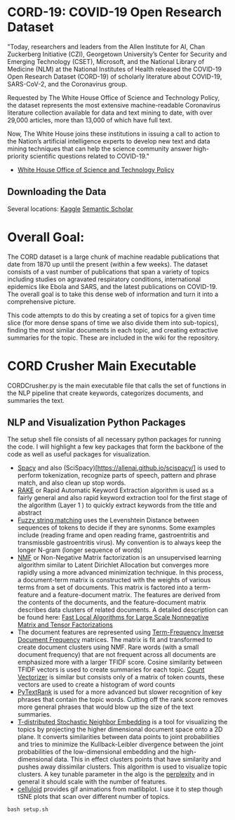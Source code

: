 
# CORD-19: COVID-19 Open Research Dataset

"Today, researchers and leaders from the Allen Institute for AI, Chan Zuckerberg Initiative (CZI), Georgetown University’s Center for Security and Emerging Technology (CSET), Microsoft, and the National Library of Medicine (NLM) at the National Institutes of Health released the COVID-19 Open Research Dataset (CORD-19) of scholarly literature about COVID-19, SARS-CoV-2, and the Coronavirus group.

Requested by The White House Office of Science and Technology Policy, the dataset represents the most extensive machine-readable Coronavirus literature collection available for data and text mining to date, with over 29,000 articles, more than 13,000 of which have full text.

Now, The White House joins these institutions in issuing a call to action to the Nation’s artificial intelligence experts to develop new text and data mining techniques that can help the science community answer high-priority scientific questions related to COVID-19."
- [White House Office of Science and Technology Policy](https://www.whitehouse.gov/briefings-statements/call-action-tech-community-new-machine-readable-covid-19-dataset/)

## Downloading the Data

Several locations:
[Kaggle](https://www.kaggle.com/allen-institute-for-ai/CORD-19-research-challenge)
[Semantic Scholar](https://www.semanticscholar.org/cord19/download)

# Overall Goal: 

The CORD dataset is a large chunk of machine readable publications that date from 1870 up until the present (within a few weeks). The dataset consists of a vast number of publications that span a variety of topics including studies on agravated respiratory conditions, international epidemics like Ebola and SARS, and the latest publications on COVID-19. The overall goal is to take this dense web of information and turn it into a comprehensive picture. 

This code attempts to do this by creating a set of topics for a given time slice (for more dense spans of time we also divide them into sub-topics), finding the most similar documents in each topic, and creating extractive summaries for the topic. These are included in the wiki for the repository.



# CORD Crusher Main Executable

CORDCrusher.py is the main executable file that calls the set of functions in the NLP pipeline that create keywords, categorizes documents, and summaries the text. 



## NLP and Visualization Python Packages
The setup shell file consists of all necessary python packages for running the code.  I will highlight a few key packages that form the backbone of the code as well as useful packages for visualization. 

* [Spacy](https://spacy.io/usage) and also (SciSpacy)[https://allenai.github.io/scispacy/] is used to perform tokenization, recognize parts of speech, pattern and phrase match, and also clean up stop words. 
* [RAKE](https://pypi.org/project/rake-nltk/}) or Rapid Automatic Keyword Extraction algorithm is used as a fairly general and also rapid keyword extraction tool for the first stage of the algorithm (Layer 1 ) to quickly extract keywords from the title and abstract
* [Fuzzy string matching](https://pypi.org/project/fuzzywuzzy/) uses the Levenshtein Distance between sequences of tokens to decide if they are synonms. Some examples include (reading frame and open reading frame, gastroentritis and transmissble gastroentritis virus). My convention is to always keep the longer N-gram (longer sequence of words)
* [NMF](https://scikit-learn.org/stable/modules/generated/sklearn.decomposition.NMF.html) or Non-Negative Matrix factorization is an unsupervised learning algorithm similar to Latent Dirichlet Allocation but converges more rapidly using a more advanced minimization technique. In this process, a document-term matrix is constructed with the weights of various terms from a set of documents. This matrix is factored into a term-feature and a feature-document matrix. The features are derived from the contents of the documents, and the feature-document matrix describes data clusters of related documents. A detailed description can be found here: [Fast Local Algorithms for Large Scale Nonnegative Matrix and Tensor Factorizations](https://www.researchgate.net/publication/220241471_Fast_Local_Algorithms_for_Large_Scale_Nonnegative_Matrix_and_Tensor_Factorizations)
* The document features are represented using [Term-Frequency Inverse Document Frequency](https://scikit-learn.org/stable/modules/generated/sklearn.feature_extraction.text.TfidfVectorizer.html) matrices. The matrix is fit and transformed to create document clusters using NMF. Rare words (with a small document frequency) that are not frequent across all documents are emphasized more with a larger TFIDF score. Cosine similarity between TFIDF vectors is used to create summaries for each topic. [Count Vectorizer](https://scikit-learn.org/stable/modules/generated/sklearn.feature_extraction.text.CountVectorizer.html) is similar but consists only of a matrix of token counts, these vectors are used to create a histogram of word counts
*  [PyTextRank](https://pypi.org/project/pytextrank/) is used for a more advanced but slower recognition of key phrases that contain the topic words. Cutting off the rank score removes more general phrases that would blow up the size of the text summaries.
* [T-distributed Stochastic Neighbor Embedding](https://scikit-learn.org/stable/modules/generated/sklearn.manifold.TSNE.html) is a tool for visualizing the topics by projecting the higher dimensional document space onto a 2D plane.  It converts similarities between data points to joint probabilities and tries to minimize the Kullback-Leibler divergence between the joint probabilities of the low-dimensional embedding and the high-dimensional data. This in effect clusters points that have similarity and pushes away dissimilar clusters. This algorithm is used to visualize topic clusters. A key tunable parameter in the algo is the [perplexity](https://distill.pub/2016/misread-tsne/) and in general it should scale with the number of features.
* [celluloid](https://pypi.org/project/celluloid/) provides gif animations from matlibplot. I use it to step though tSNE plots that scan over different number of topics. 


```	
bash setup.sh 
```	



